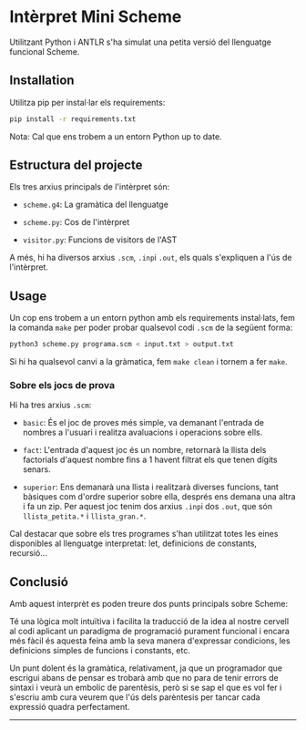 # Intèrpret Mini Scheme

Utilitzant Python i ANTLR s'ha simulat una petita versió del llenguatge funcional Scheme.

## Installation

Utilitza pip per instal·lar els requirements:

```bash
pip install -r requirements.txt
```
Nota: Cal que ens trobem a un entorn Python up to date.

## Estructura del projecte

Els tres arxius principals de l'intèrpret són:

- `scheme.g4`: La gramàtica del llenguatge

- `scheme.py`: Cos de l'intèrpret

- `visitor.py`: Funcions de visitors de l'AST

A més, hi ha diversos arxius `.scm`, `.inp`i `.out`, els quals s'expliquen a l'ús de l'intèrpret.

## Usage
Un cop ens trobem a un entorn python amb els requirements instal·lats, fem la comanda `make` per poder probar qualsevol codi `.scm` de la següent forma:

```bash
python3 scheme.py programa.scm < input.txt > output.txt
```

Si hi ha qualsevol canvi a la gràmatica, fem `make clean` i tornem a fer `make`.

### Sobre els jocs de prova

Hi ha tres arxius `.scm`:

- `basic`: És el joc de proves més simple, va demanant l'entrada de nombres a l'usuari i realitza avaluacions i operacions sobre ells.

- `fact`: L'entrada d'aquest joc és un nombre, retornarà la llista dels factorials d'aquest nombre fins a 1 havent filtrat els que tenen dígits senars.

- `superior`: Ens demanarà una llista i realitzarà diverses funcions, tant bàsiques com d'ordre superior sobre ella, després ens demana una altra i fa un zip. Per aquest joc tenim dos arxius `.inp`i dos `.out`, que són `llista_petita.*` i `llista_gran.*`.

Cal destacar que sobre els tres programes s'han utilitzat totes les eines disponibles al llenguatge interpretat: let, definicions de constants, recursió...

## Conclusió

Amb aquest interprèt es poden treure dos punts principals sobre Scheme:

Té una lògica molt intuïtiva i facilita la traducció  de la idea al nostre cervell al codi aplicant un paradigma de programació purament funcional i encara més fàcil és aquesta feina amb la seva manera d'expressar condicions, les definicions simples de funcions i constants, etc.

Un punt dolent és la gramàtica, relativament, ja que un programador que escrigui abans de pensar es trobarà amb que no para de tenir errors de sintaxi i veurà un embolic de parentèsis, però si se sap el que es vol fer i s'escriu amb cura veurem que l'ús dels parèntesis per tancar cada expressió quadra perfectament.

***
